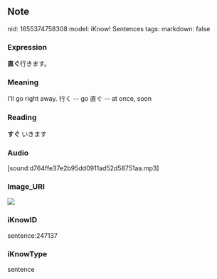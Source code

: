 ## Note
nid: 1655374758308
model: iKnow! Sentences
tags: 
markdown: false

### Expression
<b>直ぐ</b>行きます。

### Meaning
I'll go right away.
行く -- go
直ぐ -- at once, soon

### Reading
<b>すぐ</b> いきます

### Audio
[sound:d764ffe37e2b95dd0911ad52d58751aa.mp3]

### Image_URI
<img src="7eb3fc88e64f9570ab130e2312a5f96f.jpg">

### iKnowID
sentence:247137

### iKnowType
sentence
